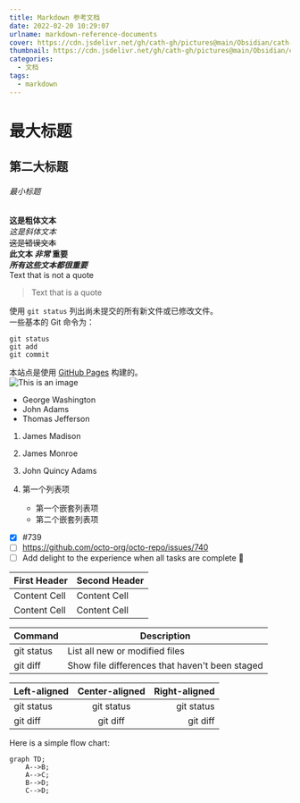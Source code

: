 ```yaml
---
title: Markdown 参考文档
date: 2022-02-20 10:29:07
urlname: markdown-reference-documents
cover: https://cdn.jsdelivr.net/gh/cath-gh/pictures@main/Obsidian/cath-gh.github.io/markdown.webp
thumbnail: https://cdn.jsdelivr.net/gh/cath-gh/pictures@main/Obsidian/cath-gh.github.io/markdown.webp
categories:
  - 文档
tags:
  - markdown
---
```

# 最大标题  
## 第二大标题  
###### 最小标题  
**这是粗体文本**  
*这是斜体文本*  
~~这是错误文本~~  
**此文本 _非常_ 重要**  
***所有这些文本都很重要***  
Text that is not a quote
> Text that is a quote  

<!--more-->

使用 `git status` 列出尚未提交的所有新文件或已修改文件。  
一些基本的 Git 命令为：
```
git status
git add
git commit
```
本站点是使用 [GitHub Pages](https://pages.github.com/) 构建的。  
![This is an image](https://s2.loli.net/2022/02/05/qeN5ChSvRUJiWau.png
)  
- George Washington
- John Adams
- Thomas Jefferson
1. James Madison
2. James Monroe
3. John Quincy Adams  

4. 第一个列表项
   -  第一个嵌套列表项
     - 第二个嵌套列表项

- [x] #739
- [ ] https://github.com/octo-org/octo-repo/issues/740
- [ ] Add delight to the experience when all tasks are complete :tada:
  
| First Header  | Second Header |
| ------------- | ------------- |
| Content Cell  | Content Cell  |
| Content Cell  | Content Cell  |

| Command | Description |
| --- | --- |
| git status | List all new or modified files |
| git diff | Show file differences that haven't been staged |

| Left-aligned | Center-aligned | Right-aligned |
| :---         |     :---:      |          ---: |
| git status   | git status     | git status    |
| git diff     | git diff       | git diff      |

Here is a simple flow chart:

```mermaid
graph TD;
    A-->B;
    A-->C;
    B-->D;
    C-->D;
```